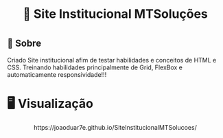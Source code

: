 

<h1 align="center">🏦 Site Institucional MTSoluções<h1>
<p align="center">
</p>

## 🔖 Sobre

<p align="center">

Criado Site institucional afim de testar habilidades e conceitos de HTML e CSS.
Treinando habilidades principalmente de Grid, FlexBox e automaticamente responsividade!!!

</p>

# 🖥️ Visualização

<p align="center">
    https://joaoduar7e.github.io/SiteInstitucionalMTSolucoes/
</p>


